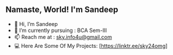 <h2>Namaste, World! I'm Sandeep</h2>



- 👋 Hi, I’m Sandeep
- 🌱 I’m currently pursuing : BCA Sem-III
- 📫 Reach me at : sky.info4u@gmail.com
- 💻 Here Are Some Of My Projects: [https://linktr.ee/sky24omg]

<!---
skyinfo4u/skyinfo4u is a ✨ special ✨ repository because its `README.md` (this file) appears on your GitHub profile.
You can click the Preview link to take a look at your changes.
--->
